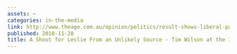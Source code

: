 ```yaml
---
assets: ~
categories: in-the-media
link: http://www.theage.com.au/opinion/politics/result-shows-liberal-party-a-broad-church-20101128-18c9x.html
published: 2010-11-28
title: A Shout for Leslie From an Unlikely Source - Tim Wilson at the IPS
---
```

